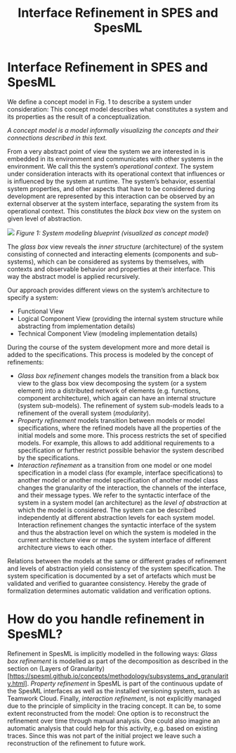 ﻿---
layout: default
title: Interface Refinement in SPES and SpesML
nav_order: 6
parent: SPES Methodology
grand_parent: SpesML Concepts
permalink: /concepts/methodology/open_issues.html
---

# Interface Refinement in SPES and SpesML
We define a concept model in Fig. 1 to describe a system under consideration: This concept model describes what constitutes a system and its properties as the result of a conceptualization. 

*A concept model is a model informally visualizing the concepts and their connections described in this text.*

From a very abstract point of view the system we are interested in is embedded in its environment and communicates with other systems in the environment. We call this the system’s *operational context*. The system under consideration interacts with its operational context that influences or is influenced by the system at runtime. The system’s behavior, essential system properties, and other aspects that have to be considered during development are represented by this interaction can be observed by an external observer at the system interface, separating the system from its operational context. This constitutes the *black box* view on the system on given level of abstraction.


![](context_and_interfaces.png)
*Figure 1: System modeling blueprint (visualized as concept model)*

The *glass box* view reveals the *inner structure* (architecture) of the system consisting of connected and interacting elements (components and sub-systems), which can be considered as systems by themselves, with contexts and observable behavior and properties at their interface. This way the abstract model is applied recursively.

Our approach provides different views on the system’s architecture to specify a system:
- Functional View 
- Logical Component View (providing the internal system structure while abstracting from implementation details)
- Technical Component View (modeling implementation details)

During the course of the system development more and more detail is added to the specifications. This process is modeled by the concept of refinements:
- *Glass box refinement* changes models the transition from a black box view to the glass box view decomposing the system (or a system element) into a distributed network of elements (e.g. functions, component architecture), which again can have an internal structure (system sub-models). The refinement of system sub-models leads to a refinement of the overall system (*modularity*).
- *Property refinement* models transition between models or model specifications, where the refined models have all the properties of the initial models and some more. This process restricts the set of specified models. For example, this allows to add additional requirements to a specification or further restrict possible behavior the system described by the specifications.
- *Interaction refinement* as a transition from one model or one model specification in a model class (for example, interface specifications) to another model or another model specification of another model class changes the granularity of the interaction, the channels of the interface, and their message types. We refer to the syntactic interface of the system in a system model (an architecture) as the *level of abstraction* at which the model is considered. The system can be described independently at different abstraction levels for each system model. Interaction refinement changes the syntactic interface of the system and thus the abstraction level on which the system is modeled in the current architecture view or maps the system interface of different architecture views to each other.

Relations between the models at the same or different grades of refinement and levels of abstraction yield consistency of the system specification. The system specification is documented by a set of artefacts which must be validated and verified to guarantee consistency. Hereby the grade of formalization determines automatic validation and verification options.

# How do you handle refinement in SpesML?
Refinement in SpesML is implicitly modelled in the following ways:
*Glass box refinement* is modelled as part of the decomposition as described in the section on (Layers of Granularity)[https://spesml.github.io/concepts/methodology/subsystems_and_granularity.html].
*Property refinement*  in SpesML is part of the continuous update of the SpesML interfaces as well as the installed versioning system, such as Teamwork Cloud. Finally, *interaction refinement*, is not explicitly managed due to the principle of simplicity in the tracing concept. It can be, to some extent reconstructed from the model: One option is to reconstruct the refinement over time through manual analysis. One could also imagine an automatic analysis that could help for this activity, e.g. based on existing traces. Since this was not part of the initial project we leave such a reconstruction of the refinement to future work.
